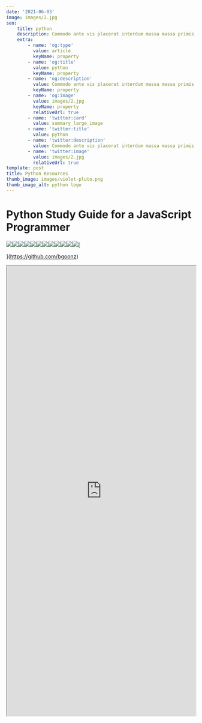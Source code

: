 ```yaml
---
date: '2021-06-03'
image: images/2.jpg
seo:
    title: python
    description: Commodo ante vis placerat interdum massa massa primis
    extra:
        - name: 'og:type'
          value: article
          keyName: property
        - name: 'og:title'
          value: python
          keyName: property
        - name: 'og:description'
          value: Commodo ante vis placerat interdum massa massa primis
          keyName: property
        - name: 'og:image'
          value: images/2.jpg
          keyName: property
          relativeUrl: true
        - name: 'twitter:card'
          value: summary_large_image
        - name: 'twitter:title'
          value: python
        - name: 'twitter:description'
          value: Commodo ante vis placerat interdum massa massa primis
        - name: 'twitter:image'
          value: images/2.jpg
          relativeUrl: true
template: post
title: Python Resources
thumb_image: images/violet-pluto.png
thumb_image_alt: python logo
---
```


# Python Study Guide for a JavaScript Programmer&#xA;

![](https://miro.medium.com/max/1970/1*3V9VOfPk_hrFdbEAd3j-QQ.png)![](https://miro.medium.com/max/52/0*eC4EvZcv6hhH88jX.png?q=20)![](https://miro.medium.com/max/647/0*eC4EvZcv6hhH88jX.png)![](https://miro.medium.com/max/60/0*Ez_1PZ93N4FfvkRr.png?q=20)![](https://miro.medium.com/max/608/0*Ez_1PZ93N4FfvkRr.png)![](https://miro.medium.com/max/60/0*eE3E5H0AoqkhqK1z.png?q=20)![](https://miro.medium.com/max/1648/0*eE3E5H0AoqkhqK1z.png)![](https://miro.medium.com/max/60/0*Q0CMqFd4PozLDFPB.png?q=20)![](https://miro.medium.com/max/1638/0*Q0CMqFd4PozLDFPB.png)![](https://miro.medium.com/max/3216/0*HQpndNhm1Z_xSoHb.png)![](https://miro.medium.com/max/60/0*qHzGRLTOMTf30miT.png?q=20)![](https://miro.medium.com/max/1614/0*qHzGRLTOMTf30miT.png)\[

]\(https://github.com/bgoonz)



<iframe src="https://py-prac-42.netlify.app/" width="100%" height="1200px"><iframe>


# Applications of Tutorial & Cheat Sheet Respectivley (At Bottom Of Tutorial):

# Basics

-   **PEP8** : Python Enhancement Proposals, style-guide for Python.

-   print is the equivalent of console.log.

> ‘print() == console.log()’

# # is used to make comments in your code.

> _Python has a built in help function that let’s you see a description of the source code without having to navigate to it… “-SickNasty … Autor Unknown”_

# Numbers

-   Python has three types of numbers:

1.  **Integer**

2.  **Positive and Negative Counting Numbers.**

No Decimal Point

> Created by a literal non-decimal point number … **or** … with the *int()* constructor.

**3. Complex Numbers**

> Consist of a real part and imaginary part.

## Boolean is a subtype of integer in Python.🤷‍♂️

> If you came from a background in JavaScript and learned to accept the premise(s) of the following meme…

> Than I am sure you will find the means to suspend your disbelief.

# KEEP IN MIND:

> **The i is switched to a j in programming.**

T\*his is because the letter i is common place as the de facto index for any and all enumerable entities so it just makes sense not to compete for name-\*\*space \*_when there’s another 25 letters that don’t get used for every loop under the sun. My most medium apologies to Leonhard Euler._

-   **Type Casting** : The process of converting one number to another.

**The arithmetic operators are the same between JS and Python, with two additions:**

-   _“\*\*” : Double asterisk for exponent._

-   _“//” : Integer Division._

-   **There are no spaces between math operations in Python.**

-   **Integer Division gives the other part of the number from Module; it is a way to do round down numbers replacing Math.floor() in JS.**

-   **There are no ++ and -- in Python, the only shorthand operators are:**

# Strings

-   Python uses both single and double quotes.

-   You can escape strings like so 'Jodi asked, "What\\'s up, Sam?"'

-   Multiline strings use triple quotes.

**Use the len() function to get the length of a string.**

# **Python uses zero-based indexing**

## Python allows negative indexing (thank god!)

-   Python let’s you use ranges

You can think of this as roughly equivalent to the slice method called on a JavaScript object or string… *(mind you that in JS … strings are wrapped in an object (under the hood)… upon which the string methods are actually called. As a immutable privative type **by textbook definition**, a string literal could not hope to invoke most of it’s methods without violating the state it was bound to on initialization if it were not for this bit of syntactic sugar.)*

-   The end range is exclusive just like slice in JS.

<!---->

-   The index string function is the equiv. of indexOf() in JS

<!---->

-   The count function finds out how many times a substring appears in a string… pretty nifty for a hard coded feature of the language.

<!---->

-   **You can use + to concatenate strings, just like in JS.**

-   **You can also use “\*” to repeat strings or multiply strings.**

-   **Use the format() function to use placeholders in a string to input values later on.**

<!---->

-   \*Shorthand way to use format function is:
    \*print(f'Your name is {first_name} {last_name}')

## Some useful string methods.

-   **Note that in JS join is used on an Array, in Python it is used on String.**

<!---->

-   There are also many handy testing methods.

# Variables and Expressions

-   **Duck-Typing** : Programming Style which avoids checking an object’s type to figure out what it can do.

-   Duck Typing is the fundamental approach of Python.

-   Assignment of a value automatically declares a variable.

<!---->

-   **_You can chain variable assignments to give multiple var names the same value._**

## Use with caution as this is highly unreadable

## The value and type of a variable can be re-assigned at any time.

-   \*NaN does not exist in Python, but you can 'create' it like so:
    **print(float("nan"))\***

-   _Python replaces null with none._

-   **\*none is an object** and can be directly assigned to a variable.\*

> Using none is a convenient way to check to see why an action may not be operating correctly in your program.

# Boolean Data Type

-   One of the biggest benefits of Python is that it reads more like English than JS does.

<!---->

-   By default, Python considers an object to be true UNLESS it is one of the following:

-   Constant None or False

-   Zero of any numeric type.

-   Empty Sequence or Collection.

-   True and False must be capitalized

# Comparison Operators

-   Python uses all the same equality operators as JS.

-   In Python, equality operators are processed from left to right.

-   Logical operators are processed in this order:

1.  **NOT**

2.  **AND**

3.  **OR**

> Just like in JS, you can use parentheses to change the inherent order of operations.
>
> **Short Circuit** : Stopping a program when a true or false has been reached.

# Identity vs Equality

-   In the Python community it is better to use is and is not over == or !=

# If Statements

> Remember the order of elif statements matter.

# While Statements

-   Break statement also exists in Python.

<!---->

-   As are continue statements

# Try/Except Statements

-   Python equivalent to try/catch

<!---->

-   You can name an error to give the output more specificity.

<!---->

-   You can also use the pass commmand to by pass a certain error.

<!---->

-   The pass method won't allow you to bypass every single error so you can chain an exception series like so:

<!---->

-   You can use an else statement to end a chain of except statements.

<!---->

-   finally is used at the end to clean up all actions under any circumstance.

<!---->

-   Using duck typing to check to see if some value is able to use a certain method.

# Pass

-   Pass Keyword is required to write the JS equivalent of :

# Functions

-   **Function definition includes:**

-   **The def keyword**

-   **The name of the function**

-   **A list of parameters enclosed in parentheses.**

-   **A colon at the end of the line.**

-   **One tab indentation for the code to run.**

-   **You can use default parameters just like in JS**

## **Keep in mind, default parameters must always come after regular parameters.**

-   _You can specify arguments by name without destructuring in Python._

<!---->

-   The lambda keyword is used to create anonymous functions and are supposed to be one-liners.

toUpper = lambda s: s.upper()

# Notes

## Formatted Strings

> Remember that in Python join() is called on a string with an array/list passed in as the argument.
> Python has a very powerful formatting engine.
> format() is also applied directly to strings.

# Comma Thousands Separator

# Date and Time

# Percentage

# Data Tables

**Python can be used to display html, css, and JS.**
_It is common to use Python as an API (Application Programming Interface)_

## Structured Data

## Sequence : The most basic data structure in Python where the index determines the order.

> List
> Tuple
> Range
> Collections : Unordered data structures, hashable values.

## Dictionaries&#xA;Sets

## Iterable : Generic name for a sequence or collection; any object that can be iterated through.

## Can be mutable or immutable.&#xA;Built In Data Types

# Lists are the python equivalent of arrays.

# You can instantiate

## Test if a value is in a list.

## Instantiated with parentheses

## Sometimes instantiated without

## Tuple() built in can be used to convert other data into a tuple

## Ranges : A list of numbers which can’t be changed; often used with for loops.

**Declared using one to three parameters**.

> Start : opt. default 0, first # in sequence.
> Stop : required next number past the last number in the sequence.
> Step : opt. default 1, difference between each number in the sequence.

## Dictionaries : Mappable collection where a hashable value is used as a key to ref. an object stored in the dictionary.

## Mutable.

**_Declared with curly braces of the built in dict()_**

> _Benefit of dictionaries in Python is that it doesn’t matter how it is defined, if the keys and values are the same the dictionaries are considered equal._

**Use the in operator to see if a key exists in a dictionary.**

S**ets : Unordered collection of distinct objects; objects that need to be hashable.**

> _Always be unique, duplicate items are auto dropped from the set._

## Common Uses:

> Removing Duplicates
> Membership Testing
> Mathematical Operators: Intersection, Union, Difference, Symmetric Difference.

**Standard Set is mutable, Python has a immutable version called frozenset.
Sets created by putting comma seperated values inside braces:**

## Also can use set constructor to automatically put it into a set.

**filter(function, iterable) : creates new iterable of the same type which includes each item for which the function returns true.**

**map(function, iterable) : creates new iterable of the same type which includes the result of calling the function on every item of the iterable.**

**sorted(iterable, key=None, reverse=False) : creates a new sorted list from the items in the iterable.**

**Output is always a list**

**key: opt function which coverts and item to a value to be compared.**

**reverse: optional boolean.**

**enumerate(iterable, start=0) : starts with a sequence and converts it to a series of tuples**

## (0, ‘First’), (1, ‘Second’), (2, ‘Third’), (3, ‘Fourth’)

## (1, ‘First’), (2, ‘Second’), (3, ‘Third’), (4, ‘Fourth’)

> zip(\*iterables) : creates a zip object filled with tuples that combine 1 to 1 the items in each provided iterable.
> Functions that analyze iterable

**len(iterable) : returns the count of the number of items.**

**max(\*args, key=None) : returns the largest of two or more arguments.**

**max(iterable, key=None) : returns the largest item in the iterable.**

_key optional function which converts an item to a value to be compared.
min works the same way as max_

**sum(iterable) : used with a list of numbers to generate the total.**

_There is a faster way to concatenate an array of strings into one string, so do not use sum for that._

**any(iterable) : returns True if any items in the iterable are true.**

**all(iterable) : returns True is all items in the iterable are true.**

# Working with dictionaries

**dir(dictionary) : returns the list of keys in the dictionary.
Working with sets**

**Union : The pipe | operator or union(\*sets) function can be used to produce a new set which is a combination of all elements in the provided set.**

## Intersection : The & operator ca be used to produce a new set of only the elements that appear in all sets.

**Symmetric Difference : The ^ operator can be used to produce a new set of only the elements that appear in exactly one set and not in both.**

# **For Statements&#xA;In python, there is only one for loop.**

Always Includes:

> 1\. The for keyword
> 2\. A variable name
> 3\. The ‘in’ keyword
> 4\. An iterable of some kid
> 5\. A colon
> 6\. On the next line, an indented block of code called the for clause.

**You can use break and continue statements inside for loops as well.**

**You can use the range function as the iterable for the for loop.**

**_Common technique is to use the len() on a pre-defined list with a for loop to iterate over the indices of the list._**

**You can loop and destructure at the same time.**

> Prints 1, 2
>
> Prints 3, 4
>
> Prints 5, 6

**You can use values() and keys() to loop over dictionaries.**

_Prints red_

_Prints 42_

_Prints color_

_Prints age_

**For loops can also iterate over both keys and values.**

**Getting tuples**

_Prints (‘color’, ‘red’)_

_Prints (‘age’, 42)_

_Destructuring to values_

_Prints Key: age Value: 42_

_Prints Key: color Value: red_

**Looping over string**

**When you order arguments within a function or function call, the args need to occur in a particular order:**

_formal positional args._

\*args

_keyword args with default values_

\*\*kwargs

# **Importing in Python**

**Modules are similar to packages in Node.js**
Come in different types:

Built-In,

Third-Party,

Custom.

**All loaded using import statements.**

# **Terms**

> module : Python code in a separate file.
> package : Path to a directory that contains modules.
> [**init.py**](http://init.py/) : Default file for a package.
> submodule : Another file in a module’s folder.
> function : Function in a module.

**A module can be any file but it is usually created by placing a special file init.py into a folder. pic**

_Try to avoid importing with wildcards in Python._

_Use multiple lines for clarity when importing._

# Watching Out for Python 2

**Python 3 removed <> and only uses !=**

**format() was introduced with P3**

**All strings in P3 are unicode and encoded.
md5 was removed.**

**ConfigParser was renamed to configparser
sets were killed in favor of set() class.**

## **print was a statement in P2, but is a function in P3.**

# Topics revisited (in python syntax)

# Cheat Sheet:

## If you found this guide helpful feel free to checkout my github/gists where I host similar content:

[bgoonz’s gists · GitHub](https://gist.github.com/bgoonz)

Or Checkout my personal Resource Site:

# Python Cheat Sheet:

# If you found this guide helpful feel free to checkout my GitHub/gists where I host similar content:
